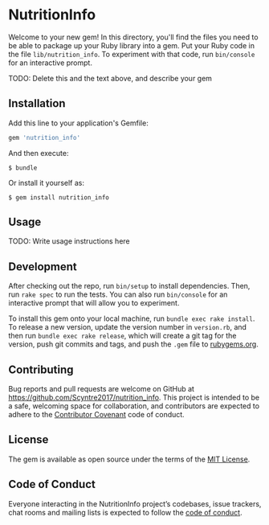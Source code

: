 # NutritionInfo

Welcome to your new gem! In this directory, you'll find the files you need to be able to package up your Ruby library into a gem. Put your Ruby code in the file `lib/nutrition_info`. To experiment with that code, run `bin/console` for an interactive prompt.

TODO: Delete this and the text above, and describe your gem

## Installation

Add this line to your application's Gemfile:

```ruby
gem 'nutrition_info'
```

And then execute:

    $ bundle

Or install it yourself as:

    $ gem install nutrition_info

## Usage

TODO: Write usage instructions here

## Development

After checking out the repo, run `bin/setup` to install dependencies. Then, run `rake spec` to run the tests. You can also run `bin/console` for an interactive prompt that will allow you to experiment.

To install this gem onto your local machine, run `bundle exec rake install`. To release a new version, update the version number in `version.rb`, and then run `bundle exec rake release`, which will create a git tag for the version, push git commits and tags, and push the `.gem` file to [rubygems.org](https://rubygems.org).

## Contributing

Bug reports and pull requests are welcome on GitHub at https://github.com/Scyntre2017/nutrition_info. This project is intended to be a safe, welcoming space for collaboration, and contributors are expected to adhere to the [Contributor Covenant](http://contributor-covenant.org) code of conduct.

## License

The gem is available as open source under the terms of the [MIT License](http://opensource.org/licenses/MIT).

## Code of Conduct

Everyone interacting in the NutritionInfo project’s codebases, issue trackers, chat rooms and mailing lists is expected to follow the [code of conduct](https://github.com/Scyntre2017/nutrition_info/blob/master/CODE_OF_CONDUCT.md).
